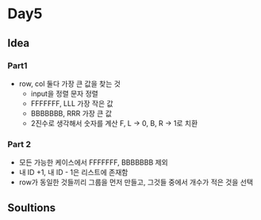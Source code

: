 # Day5

## Idea

### Part1
* row, col 둘다 가장 큰 값을 찾는 것
  * input을 정렬 문자 정렬
  * FFFFFFF, LLL 가장 작은 값
  * BBBBBBB, RRR 가장 큰 값
  * 2진수로 생각해서 숫자를 계산 F, L -> 0, B, R -> 1로 치환

### Part 2
* 모든 가능한 케이스에서 FFFFFFF, BBBBBBB 제외
* 내 ID +1, 내 ID - 1은 리스트에 존재함
* row가 동일한 것들끼리 그룹을 먼저 만들고, 그것들 중에서 개수가 적은 것을 선택
## Soultions
